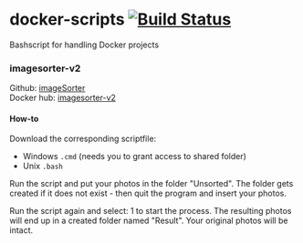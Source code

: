 # docker-scripts [![Build Status](https://travis-ci.com/lewenhagen/docker-scripts.svg?branch=master)](https://travis-ci.com/lewenhagen/docker-scripts)
Bashscript for handling Docker projects


### imagesorter-v2

Github: [imageSorter](https://github.com/lewenhagen/imageSorter)  
Docker hub: [imagesorter-v2](https://hub.docker.com/r/lewenhagen/imagesorter-v2)

#### How-to

Download the corresponding scriptfile:

* Windows `.cmd` (needs you to grant access to shared folder)
* Unix `.bash`

Run the script and put your photos in the folder "Unsorted". The folder gets created if it does not exist - then quit the program and insert your photos.

Run the script again and select: 1 to start the process. The resulting photos will end up in a created folder named "Result". Your original photos will be intact.
